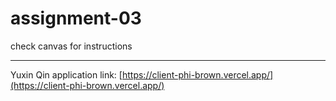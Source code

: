 # assignment-03
check canvas for instructions

---
Yuxin Qin
application link: [https://client-phi-brown.vercel.app/](https://client-phi-brown.vercel.app/)